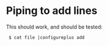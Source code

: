# Piping to add lines

 This should work, and should be tested:

```
 $ cat file |configureplus add
```
